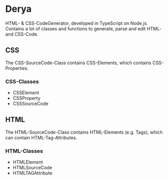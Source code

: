 # Derya

HTML- & CSS-CodeGenerator, developed in TypeScript on Node.js. Contains a lot
of classes and functions to generate, parse and edit HTML- and CSS-Code.

## CSS
The CSS-SourceCode-Class contains CSS-Elements, which contains CSS-Properties.

### CSS-Classes
- CSSElement
- CSSProperty
- CSSSourceCode

## HTML
The HTML-SourceCode-Class contains HTML-Elements (e.g. Tags), which can
contain HTML-Tag-Attributes.

### HTML-Classes
- HTMLElement
- HTMLSourceCode
- HTMLTAGAttribute

